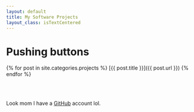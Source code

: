 ```yaml
---
layout: default
title: My Software Projects
layout_class: isTextCentered
---
```


# Pushing buttons

{% for post in site.categories.projects %}
  [{{ post.title }}]({{ post.url }})
{% endfor %}

<br>
<br>

Look mom I have a [GitHub](//github.com/evgenyneu) account lol.

<br>
